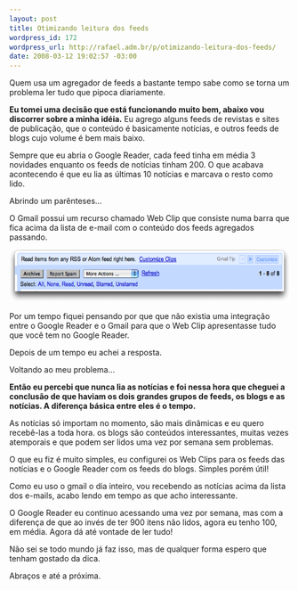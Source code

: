 ```yaml
--- 
layout: post
title: Otimizando leitura dos feeds
wordpress_id: 172
wordpress_url: http://rafael.adm.br/p/otimizando-leitura-dos-feeds/
date: 2008-03-12 19:02:57 -03:00
---
```

Quem usa um agregador de feeds a bastante tempo sabe como se torna um problema ler tudo que pipoca diariamente.

<strong>Eu tomei uma decisão que está funcionando muito bem, abaixo vou discorrer sobre a minha idéia.</strong>
Eu agrego alguns feeds de revistas e sites de publicação, que o conteúdo é basicamente notícias, e outros feeds de blogs cujo volume é bem mais baixo.

Sempre que eu abria o Google Reader, cada feed tinha em média 3 novidades enquanto os feeds de notícias tinham 200. O que acabava acontecendo é que eu lia as últimas 10 notícias e marcava o resto como lido.

Abrindo um parênteses...

O Gmail possui um recurso chamado Web Clip que consiste numa barra que fica acima da lista de e-mail com o conteúdo dos feeds agregados passando.

<img src="/wp-content/uploads/2008/03/gmail-customize-rss-clips.png" alt="Gmail Web Clip" height="94" width="600" />

Por um tempo fiquei pensando por que que não existia uma integração entre o Google Reader e o Gmail para que o Web Clip apresentasse tudo que você tem no Google Reader.

Depois de um tempo eu achei a resposta.

Voltando ao meu problema...

<strong>Então eu percebi que nunca lia as notícias e foi nessa hora que cheguei a conclusão de que haviam os dois grandes grupos de feeds, os blogs e as notícias. A diferença básica entre eles é o tempo.</strong>

As notícias só importam no momento, são mais dinâmicas e eu quero recebê-las a toda hora. os blogs são conteúdos interessantes, muitas vezes atemporais e que podem ser lidos uma vez por semana sem problemas.

O que eu fiz é muito simples, eu configurei os Web Clips para os feeds  das notícias e o Google Reader com os feeds do blogs. Simples porém útil!

Como eu uso o gmail o dia inteiro, vou recebendo as notícias acima da lista dos e-mails, acabo lendo em tempo as que acho interessante.

O Google Reader  eu continuo acessando uma vez por semana, mas com a diferença de que ao invés de ter 900 itens não lidos, agora eu tenho 100, em média.  Agora dá até vontade de ler tudo!

Não sei se todo mundo já faz isso, mas de qualquer forma espero que tenham gostado da dica.

Abraços e até a próxima.
